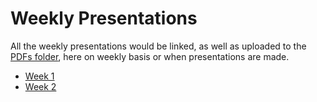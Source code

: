 # Weekly Presentations

All the weekly presentations would be linked, as well as uploaded to the [PDFs folder](https://github.com/Abhay-Suresh/Discrete-Time-Quantum-Walks-on-Quantum-Computer/tree/main/Weekly%20Presentations/PDFs), here on weekly basis or when presentations are made.

* [Week 1](https://docs.google.com/presentation/d/1iEnS1GtyFqKIPPm0Jdlu88fn0G-K-ZvIgdse-7uC4Ws/edit?usp=sharing)
* [Week 2](https://docs.google.com/presentation/d/1Zt2Jb7htjOktTlpnV3RzphfDDz9l48E0x3QhkJ-jobc/edit?usp=sharing) 
